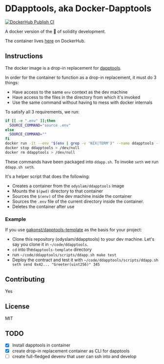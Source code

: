# DDapptools, aka Docker-Dapptools
[![DockerHub Publish CI](https://github.com/OdysLam/ddapptools/actions/workflows/docker-publish.yml/badge.svg?branch=main)](https://github.com/OdysLam/ddapptools/actions/workflows/docker-publish.yml)

A docker version of the 💊 of solidity development.

The container lives [here](https://hub.docker.com/r/odyslam/ddapptools) on DockerHub.

## Instructions

The docker image is a drop-in replacement for [dapptools](https://github.com/dapphub/dapptools).

In order for the container to function as a drop-in replacement, it must do 3 things:
- Have access to the same `env` context as the dev machine
- Have access to the files in the directory from which it's invoked
- Use the same command without having to mess with docker internals

To satisfy all 3 requirements, we run:

```bash
if [[ -e ".env" ]];then
  SOURCE_COMMAND="source .env"
else
  SOURCE_COMMAND=""
fi
docker run -it --env "$(env | grep -v 'NIX|TERM')" --name ddapptools --mount type="bind",source="$(pwd)",target=/dapptools odyslam/ddapptools:latest $SOURCE_COMMAND && $@
docker stop ddapptools > /dev/null
docker rm ddapptools > /dev/null
```
These commands have been packaged into `ddapp.sh`. To invoke `seth` we run `ddapp.sh seth`.

It's a helper script that does the following:

- Creates a container from the `odyslam/ddapptools` image
- Mounts the `$(pwd)` directory to that container
- Sources the `$(env)` of the dev machine inside the container
- Sources the `.env` file of the current directory inside the container. 
- Deletes the container after use

### Example

If you use [gakonst/dapptools-template](https://github.com/gakonst/dapptools-template) as the basis for your project:
- Clone this repository (odyslam/ddapptools) to your dev machine. Let's say you clone it in `~/code/ddapptools`.
- `cd` into the`dapptools-template` directory
- run `~/code/ddapptools/scripts/ddapp.sh make test`
- Deploy the contract and test it with `~/code/ddapptools/scripts/ddapp.sh seth send 0x42... "Greeter(uint256)" 345`


## Contributing

Yes

## License

MIT

## TODO

- [x] Install dapptools in container
- [x] create drop-in replacement container as CLI for dapptools
- [ ] create full-fledged devenv that user can ssh into and develop

